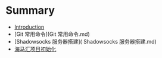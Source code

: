 # Summary

* [Introduction](README.md)
* [Git 常用命令](Git 常用命令.md)
* [Shadowsocks 服务器搭建]( Shadowsocks 服务器搭建.md)
* [海马汇项目初始化](海马汇项目初始化.md)

